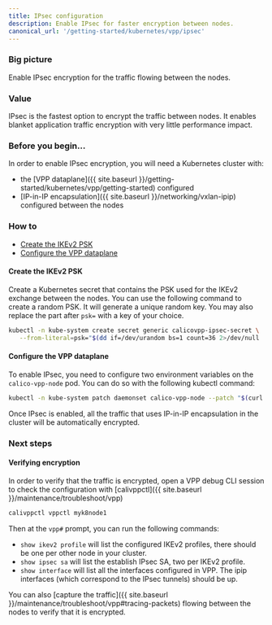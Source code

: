 ```yaml
---
title: IPsec configuration
description: Enable IPsec for faster encryption between nodes.
canonical_url: '/getting-started/kubernetes/vpp/ipsec'
---
```


### Big picture

Enable IPsec encryption for the traffic flowing between the nodes.

### Value

IPsec is the fastest option to encrypt the traffic between nodes. It enables blanket application traffic encryption with very little performance impact.

### Before you begin...

In order to enable IPsec encryption, you will need a Kubernetes cluster with:
- the [VPP dataplane]({{ site.baseurl }}/getting-started/kubernetes/vpp/getting-started) configured
- [IP-in-IP encapsulation]({{ site.baseurl }}/networking/vxlan-ipip) configured between the nodes

### How to

- [Create the IKEv2 PSK](#create-the-ikev2-psk)
- [Configure the VPP dataplane](#configure-the-vpp-dataplane)

#### Create the IKEv2 PSK

Create a Kubernetes secret that contains the PSK used for the IKEv2 exchange between the nodes. You can use the following command to create a random PSK. It will generate a unique random key. You may also replace the part after `psk=` with a key of your choice.
```bash
kubectl -n kube-system create secret generic calicovpp-ipsec-secret \
   --from-literal=psk="$(dd if=/dev/urandom bs=1 count=36 2>/dev/null | base64)"
```

#### Configure the VPP dataplane

To enable IPsec, you need to configure two environment variables on the `calico-vpp-node` pod. You can do so with the following kubectl command:
````bash
kubectl -n kube-system patch daemonset calico-vpp-node --patch "$(curl https://raw.githubusercontent.com/projectcalico/vpp-dataplane/master/yaml/patches/ipsec.yaml)"
````

Once IPsec is enabled, all the traffic that uses IP-in-IP encapsulation in the cluster will be automatically encrypted.

### Next steps

#### Verifying encryption

In order to verify that the traffic is encrypted, open a VPP debug CLI session to check the configuration with [calivppctl]({{ site.baseurl }}/maintenance/troubleshoot/vpp)
```bash
calivppctl vppctl myk8node1
```
Then at the `vpp#` prompt, you can run the following commands:
- `show ikev2 profile` will list the configured IKEv2 profiles, there should be one per other node in your cluster.
- `show ipsec sa` will list the establish IPsec SA, two per IKEv2 profile.
- `show interface` will list all the interfaces configured in VPP. The ipip interfaces (which correspond to the IPsec tunnels) should be up.

You can also [capture the traffic]({{ site.baseurl }}/maintenance/troubleshoot/vpp#tracing-packets) flowing between the nodes to verify that it is encrypted.
